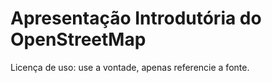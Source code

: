# Apresentação Introdutória do OpenStreetMap

Licença de uso: use a vontade, apenas referencie a fonte.
